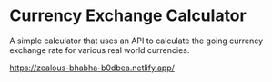 # Currency Exchange Calculator
 A simple calculator that uses an API to calculate the going currency exchange rate for various real world currencies. 
 
 https://zealous-bhabha-b0dbea.netlify.app/
